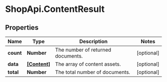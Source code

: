 # ShopApi.ContentResult

## Properties

Name | Type | Description | Notes
------------ | ------------- | ------------- | -------------
**count** | **Number** | The number of returned documents. | [optional] 
**data** | [**[Content]**](Content.md) | The array of content assets. | [optional] 
**total** | **Number** | The total number of documents. | [optional] 


